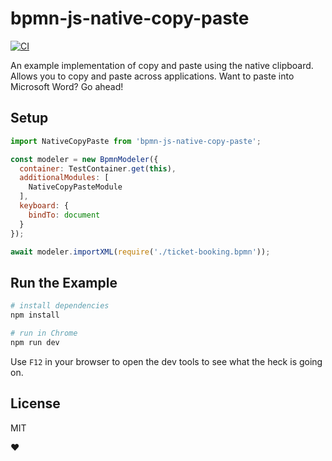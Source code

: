 # bpmn-js-native-copy-paste

[![CI](https://github.com/nikku/bpmn-js-native-copy-paste/actions/workflows/CI.yml/badge.svg)](https://github.com/nikku/bpmn-js-native-copy-paste/actions/workflows/CI.yml)

An example implementation of copy and paste using the native clipboard. Allows you to copy and paste across applications. Want to paste into Microsoft Word? Go ahead!

## Setup

```javascript
import NativeCopyPaste from 'bpmn-js-native-copy-paste';

const modeler = new BpmnModeler({
  container: TestContainer.get(this),
  additionalModules: [
    NativeCopyPasteModule
  ],
  keyboard: {
    bindTo: document
  }
});

await modeler.importXML(require('./ticket-booking.bpmn'));
```

## Run the Example

```sh
# install dependencies
npm install

# run in Chrome
npm run dev
```

Use `F12` in your browser to open the dev tools to see what the heck is going on.


## License

MIT

:heart: